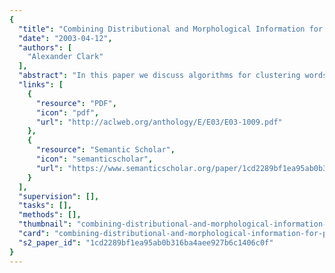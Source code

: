 ```yaml
---
{
  "title": "Combining Distributional and Morphological Information for Part of Speech Induction",
  "date": "2003-04-12",
  "authors": [
    "Alexander Clark"
  ],
  "abstract": "In this paper we discuss algorithms for clustering words into classes from unlabelled text using unsupervised algorithms, based on distributional and morphological information. We show how the use of morphological information can improve the performance on rare words, and that this is robust across a wide range of languages.",
  "links": [
    {
      "resource": "PDF",
      "icon": "pdf",
      "url": "http://aclweb.org/anthology/E/E03/E03-1009.pdf"
    },
    {
      "resource": "Semantic Scholar",
      "icon": "semanticscholar",
      "url": "https://www.semanticscholar.org/paper/1cd2289bf1ea95ab0b316ba4aee927b6c1406c0f"
    }
  ],
  "supervision": [],
  "tasks": [],
  "methods": [],
  "thumbnail": "combining-distributional-and-morphological-information-for-part-of-speech-induction-thumb.jpg",
  "card": "combining-distributional-and-morphological-information-for-part-of-speech-induction-card.jpg",
  "s2_paper_id": "1cd2289bf1ea95ab0b316ba4aee927b6c1406c0f"
}
---
```


